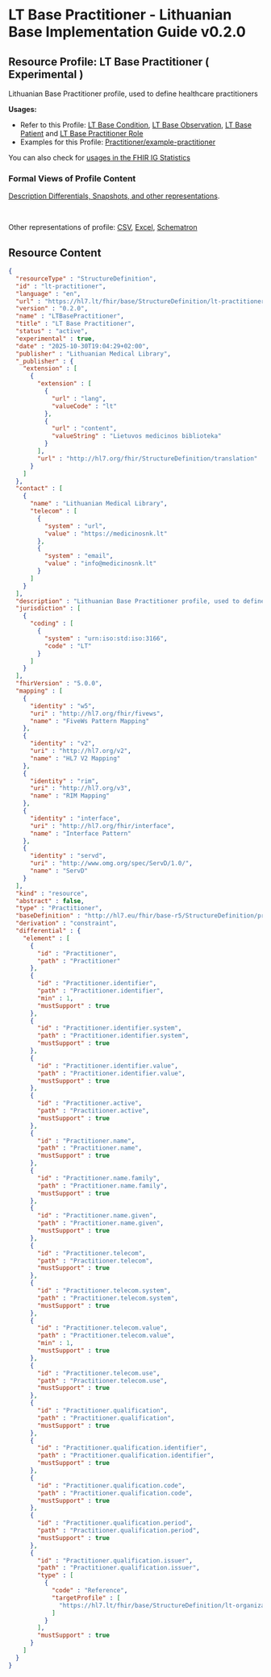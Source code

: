 # LT Base Practitioner - Lithuanian Base Implementation Guide v0.2.0

## Resource Profile: LT Base Practitioner ( Experimental ) 

 
Lithuanian Base Practitioner profile, used to define healthcare practitioners 

**Usages:**

* Refer to this Profile: [LT Base Condition](StructureDefinition-lt-condition.md), [LT Base Observation](StructureDefinition-lt-observation.md), [LT Base Patient](StructureDefinition-lt-patient.md) and [LT Base Practitioner Role](StructureDefinition-lt-practitioner-role.md)
* Examples for this Profile: [Practitioner/example-practitioner](Practitioner-example-practitioner.md)

You can also check for [usages in the FHIR IG Statistics](https://packages2.fhir.org/xig/lt.hl7.fhir.base|current/StructureDefinition/lt-practitioner)

### Formal Views of Profile Content

 [Description Differentials, Snapshots, and other representations](http://build.fhir.org/ig/FHIR/ig-guidance/readingIgs.html#structure-definitions). 

 

Other representations of profile: [CSV](../StructureDefinition-lt-practitioner.csv), [Excel](../StructureDefinition-lt-practitioner.xlsx), [Schematron](../StructureDefinition-lt-practitioner.sch) 



## Resource Content

```json
{
  "resourceType" : "StructureDefinition",
  "id" : "lt-practitioner",
  "language" : "en",
  "url" : "https://hl7.lt/fhir/base/StructureDefinition/lt-practitioner",
  "version" : "0.2.0",
  "name" : "LTBasePractitioner",
  "title" : "LT Base Practitioner",
  "status" : "active",
  "experimental" : true,
  "date" : "2025-10-30T19:04:29+02:00",
  "publisher" : "Lithuanian Medical Library",
  "_publisher" : {
    "extension" : [
      {
        "extension" : [
          {
            "url" : "lang",
            "valueCode" : "lt"
          },
          {
            "url" : "content",
            "valueString" : "Lietuvos medicinos biblioteka"
          }
        ],
        "url" : "http://hl7.org/fhir/StructureDefinition/translation"
      }
    ]
  },
  "contact" : [
    {
      "name" : "Lithuanian Medical Library",
      "telecom" : [
        {
          "system" : "url",
          "value" : "https://medicinosnk.lt"
        },
        {
          "system" : "email",
          "value" : "info@medicinosnk.lt"
        }
      ]
    }
  ],
  "description" : "Lithuanian Base Practitioner profile, used to define healthcare practitioners",
  "jurisdiction" : [
    {
      "coding" : [
        {
          "system" : "urn:iso:std:iso:3166",
          "code" : "LT"
        }
      ]
    }
  ],
  "fhirVersion" : "5.0.0",
  "mapping" : [
    {
      "identity" : "w5",
      "uri" : "http://hl7.org/fhir/fivews",
      "name" : "FiveWs Pattern Mapping"
    },
    {
      "identity" : "v2",
      "uri" : "http://hl7.org/v2",
      "name" : "HL7 V2 Mapping"
    },
    {
      "identity" : "rim",
      "uri" : "http://hl7.org/v3",
      "name" : "RIM Mapping"
    },
    {
      "identity" : "interface",
      "uri" : "http://hl7.org/fhir/interface",
      "name" : "Interface Pattern"
    },
    {
      "identity" : "servd",
      "uri" : "http://www.omg.org/spec/ServD/1.0/",
      "name" : "ServD"
    }
  ],
  "kind" : "resource",
  "abstract" : false,
  "type" : "Practitioner",
  "baseDefinition" : "http://hl7.eu/fhir/base-r5/StructureDefinition/practitioner-eu-core|0.1.0",
  "derivation" : "constraint",
  "differential" : {
    "element" : [
      {
        "id" : "Practitioner",
        "path" : "Practitioner"
      },
      {
        "id" : "Practitioner.identifier",
        "path" : "Practitioner.identifier",
        "min" : 1,
        "mustSupport" : true
      },
      {
        "id" : "Practitioner.identifier.system",
        "path" : "Practitioner.identifier.system",
        "mustSupport" : true
      },
      {
        "id" : "Practitioner.identifier.value",
        "path" : "Practitioner.identifier.value",
        "mustSupport" : true
      },
      {
        "id" : "Practitioner.active",
        "path" : "Practitioner.active",
        "mustSupport" : true
      },
      {
        "id" : "Practitioner.name",
        "path" : "Practitioner.name",
        "mustSupport" : true
      },
      {
        "id" : "Practitioner.name.family",
        "path" : "Practitioner.name.family",
        "mustSupport" : true
      },
      {
        "id" : "Practitioner.name.given",
        "path" : "Practitioner.name.given",
        "mustSupport" : true
      },
      {
        "id" : "Practitioner.telecom",
        "path" : "Practitioner.telecom",
        "mustSupport" : true
      },
      {
        "id" : "Practitioner.telecom.system",
        "path" : "Practitioner.telecom.system",
        "mustSupport" : true
      },
      {
        "id" : "Practitioner.telecom.value",
        "path" : "Practitioner.telecom.value",
        "min" : 1,
        "mustSupport" : true
      },
      {
        "id" : "Practitioner.telecom.use",
        "path" : "Practitioner.telecom.use",
        "mustSupport" : true
      },
      {
        "id" : "Practitioner.qualification",
        "path" : "Practitioner.qualification",
        "mustSupport" : true
      },
      {
        "id" : "Practitioner.qualification.identifier",
        "path" : "Practitioner.qualification.identifier",
        "mustSupport" : true
      },
      {
        "id" : "Practitioner.qualification.code",
        "path" : "Practitioner.qualification.code",
        "mustSupport" : true
      },
      {
        "id" : "Practitioner.qualification.period",
        "path" : "Practitioner.qualification.period",
        "mustSupport" : true
      },
      {
        "id" : "Practitioner.qualification.issuer",
        "path" : "Practitioner.qualification.issuer",
        "type" : [
          {
            "code" : "Reference",
            "targetProfile" : [
              "https://hl7.lt/fhir/base/StructureDefinition/lt-organization|0.2.0"
            ]
          }
        ],
        "mustSupport" : true
      }
    ]
  }
}

```
